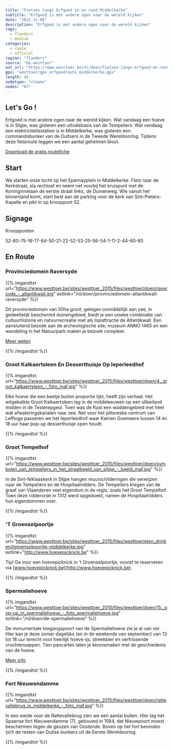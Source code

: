 ```yaml
---
title: "Fietsen langs Erfgoed in en rond Middelkerke"
subtitle: "Erfgoed is met andere ogen naar de wereld kijken"
date: "2022-11-06"
description: "Erfgoed is met andere ogen naar de wereld kijken" 
tags:
  - flanders
  - medium
categories: 
  - route
  - official
region: "flanders"
source: "be.westtoer"
ext_url: "https://www.westtoer.be/nl/doen/fietsen-langs-erfgoed-en-rond-middelkerke"
gpx: "westtoer/gpx_erfgoedroute_middelkerke.gpx"
length: 46
nodetype: "vlaams"
nodes: "67"
---
```


## Let's Go !

Erfgoed is met andere ogen naar de wereld kijken. Wat vandaag een hoeve is in Slijpe, was gisteren een uitvalsbasis van de Tempeliers. Wat vandaag een elektriciteitsstation is in Middelkerke, was gisteren een commandobunker van de Duitsers in de Tweede Wereldoorlog. Tijdens deze fietsroute leggen we een aantal geheimen bloot.

[Download de gratis routefiche](https://www.westtoer.be/sites/westtoer_2015/files/westtoer/doen/routes/routefiche_-_fietsen_langs_erfgoed_in_middelkerke.pdf)

## Start 

We starten onze tocht op het Epernayplein in Middelkerke. Fiets naar de Kerkstraat, sla rechtsaf en neem net voorbij het kruispunt met de Koninginnelaan de eerste straat links, de Duinenweg. Wie vanuit het binnenland komt, start best aan de parking voor de kerk van Sint-Pieters-Kapelle en pikt in op knooppunt 52.

## Signage

Knooppunten 

52-80-75-16-17-84-50-21-22-52-53-25-56-54-1-11-2-44-60-80

## En Route

### Provinciedomein Raversyde

{{% imgandtxt url="https://www.westtoer.be/sites/westtoer_2015/files/westtoer/doen/raversyde_-_atlantikwall.jpg" extlink="/nl/doen/provinciedomein-atlantikwall-raversyde" %}}

Dit provinciedomein van 50ha groot, gelegen onmiddellijk aan zee, in gedeeltelijk beschermd duinengebied, biedt je een unieke combinatie van cultuurhistorie en natuurrecreatie met als topattractie de Atlantikwall. Een aansluitend bezoek aan de archeologische site, museum ANNO 1465 en een wandeling in het Natuurpark maken je bezoek compleet.

[Meer weten](https://www.westtoer.be/nl/doen/provinciedomein-atlantikwall-raversyde)

{{% /imgandtxt %}}

### Groot Kalkaertsleen En Desserthuisje Op Ieperleedhof

{{% imgandtxt url="https://www.westtoer.be/sites/westtoer_2015/files/westtoer/doen/4._groot_kalkaertsleen_-_foto_maf.jpg" %}}

Elke hoeve die een beetje buiten proportie lijkt, heeft zijn verhaal. Het witgekalkte Groot Kalkaertsleen lag in de middeleeuwen op een slibeiland midden in de Testerepgeul. Toen was de Kust een waddengebied met heel wat afwateringskanalen naar zee. Net voor het pittoreske centrum van Leffinge passeren we het Ieperleedhof waar Katrien Goemaere tussen 14 en 18 uur haar pop-up desserthuisje open houdt.

{{% /imgandtxt %}}

### Groot Tempelhof

{{% imgandtxt url="https://www.westtoer.be/sites/westtoer_2015/files/westtoer/doen/symbolen_van_tempeliers_in_het_straatbeeld_van_slijpe_-_beeld_maf.jpg" %}}

In de Sint-Niklaaskerk in Slijpe hangen muurschilderingen die verwijzen naar de Tempeliers en de Hospitaalridders. De Tempeliers kregen van de graaf van Vlaanderen veel eigendom in de regio, zoals het Groot Tempelhof. Toen deze ridderorde in 1312 werd opgedoekt, namen de Hospitaalridders hun eigendommen over.

{{% /imgandtxt %}}

### 'T Groenselpoortje

{{% imgandtxt url="https://www.westtoer.be/sites/westtoer_2015/files/westtoer/eten_drinken/tgroenselpoortje-middelkerke.jpg" extlink="http://www.hoevepicknick.be" %}}

Tip! Ga voor een hoevepicknick in ’t Groenselpoortje, vooraf te reserveren via [www.hoevepicknick.be](http://www.hoevepicknick.be).

{{% /imgandtxt %}}

### Spermaliehoeve

{{% imgandtxt url="https://www.westtoer.be/sites/westtoer_2015/files/westtoer/doen/15._pop-up_in_spermaliehoeve_-_foto_spermaliehoeve.jpg" extlink="/nl/doen/de-spermaliehoeve" %}}

De monumentale toegangspoort van de Spermaliehoeve zie je al van ver. Hier kan je deze zomer dagelijks (en in de weekends van september) van 13 tot 18 uur terecht voor heerlijk hoeve-ijs, streekbier en verfrissende vruchtensappen. Tien pancartes laten je kennismaken met de geschiedenis van de hoeve.

[Meer info](https://www.westtoer.be/nl/doen/de-spermaliehoeve)

{{% /imgandtxt %}}

### Fort Nieuwendamme

{{% imgandtxt url="https://www.westtoer.be/sites/westtoer_2015/files/westtoer/doen/rattevallebrug_in_middelkerke_-_foto_maf.jpg" %}}

In een weide voor de Rattevallebrug zien we een aantal bulten. Hier lag het Spaanse fort Nieuwendamme (7), gebouwd in 1584, dat Nieuwpoort moest beschermen tegen de geuzen van Oostende. Boven op het fort bevinden zich de resten van Duitse bunkers uit de Eerste Wereldoorlog.

{{% /imgandtxt %}}